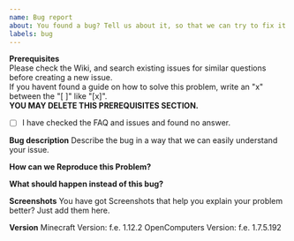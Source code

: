 ```yaml
---
name: Bug report
about: You found a bug? Tell us about it, so that we can try to fix it.
labels: bug
---
```


**Prerequisites** <br>
Please check the Wiki, and search existing issues for similar questions before creating a new issue. <br>
If you havent found a guide on how to solve this problem, write an "x" between the "[ ]" like "[x]".<br>
**YOU MAY DELETE THIS PREREQUISITES SECTION.**

- [ ] I have checked the FAQ and issues and found no answer.


**Bug description**
Describe the bug in a way that we can easily understand your issue.

**How can we Reproduce this Problem?**


**What should happen instead of this bug?** 


**Screenshots** 
You have got Screenshots that help you explain your problem better? Just add them here.

**Version** 
Minecraft Version:  f.e. 1.12.2
OpenComputers Version:  f.e. 1.7.5.192
